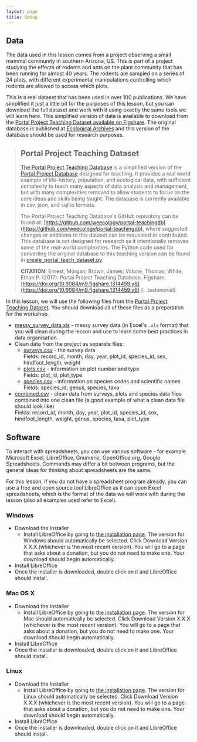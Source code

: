 ```yaml
---
layout: page
title: Setup
---
```


## Data  
The data used in this lesson comes from a project observing a small mammal community in southern 
Arizona, US. This is part of a project studying the effects of rodents and ants on the plant 
community that has been running for almost 40 years. The rodents are sampled on a series of 24 plots, 
with different experimental manipulations controlling which rodents are allowed to access which plots.
 
This is a real dataset that has been used in over 100 publications. We have simplified it just a 
little bit for the purposes of this lesson, but you can download the full dataset and work with it using exactly the same tools we will learn here. This simplified version of data is available to download 
from the [Portal Project Teaching Dataset available on Figshare](http://figshare.com/articles/Portal_Project_Teaching_Database/1314459).
The original database is published at [Ecological Archives](http://esapubs.org/archive/ecol/E090/118/) and this version of the database should be used for research purposes. 
 
> ## Portal Project Teaching Dataset
> [The Portal Project Teaching Database](http://figshare.com/articles/Portal_Project_Teaching_Database/1314459) is a simplified version of the 
> [Portal Project Database](https://github.com/weecology/PortalData) designed for teaching. It provides a real world example of life-history, population, and ecological data, with sufficient complexity to teach many aspects of data analysis and management, but with many complexities removed to allow students to focus on the core ideas and skills being taught. The database is currently available in csv, json, and sqlite formats.
> 
> The Portal Project Teaching Database's GitHub repository can be found at: [https://github.com/weecology/portal-teachingdb](https://github.com/weecology/portal-teachingdb), 
> where suggested changes or additions to this dataset can be requested or contributed. 
> This database is not designed for research as it intentionally removes some of the real-world complexities. The Python code used for converting the original database to this teaching version can be found in [create_portal_teach_dataset.py](https://github.com/weecology/portal-teachingdb/blob/master/create_portal_teaching_dataset.py). 
>
> **CITATION:** Ernest, Morgan; Brown, James; Valone, Thomas; White, Ethan P. (2017): Portal Project Teaching Database. Figshare. [https://doi.org/10.6084/m9.figshare.1314459.v6](https://doi.org/10.6084/m9.figshare.1314459.v6)
{: .testimonial}

In this lesson, we will use the following files from the [Portal Project Teaching Dataset](http://figshare.com/articles/Portal_Project_Teaching_Database/1314459). You should download all of these files as a preparation for the workshop.
-  [messy_survey_data.xls](/data/messy_survey_data.xls) - messy survey data 
(in Excel's `.xls` format) that you will clean during the lesson and use to learn some best practices in 
data organisation.
- Clean data from the project as separate files:
    - [surveys.csv](https://ndownloader.figshare.com/files/2292172) - the survey data  
    Fields: record_id, month, day, year, plot_id, species_id, sex, hindfoot_length, weight
    - [plots.csv](https://ndownloader.figshare.com/files/3299474) - information on plot number and type  
    Fields: plot_id, plot_type
    - [species.csv](https://ndownloader.figshare.com/files/3299483) - information on species codes and scientific names  
    Fields: species_id, genus, species, taxa
- [combined.csv](https://ndownloader.figshare.com/files/10717186) - clean data from surveys, plots and species data 
files combined into one clean file (a good example of what a clean data file should look like)  
Fields: record_id, month, day, year, plot_id, species_id, sex, hindfoot_length, weight, genus, species, taxa, plot_type  

## Software

To interact with spreadsheets, you can use various software - for example Microsoft Excel, 
LibreOffice, Gnumeric, OpenOffice.org, Google Spreadsheets. Commands may differ a bit between programs, 
but the general ideas for thinking about spreadsheets are the same.

For this lesson, if you do not have a spreadsheet program already, you can use a free and open source tool LibreOffice 
as it can open Excel spreadsheets, which is the format of the data we will work with during the lesson 
(also all examples used refer to Excel). 
 
### Windows

- Download the Installer 
  - Install LibreOffice by going to [the installation page](https://www.libreoffice.org/download/libreoffice-fresh/). The version for Windows should automatically be selected. Click Download Version X.X.X (whichever is the most recent version). You will go to a page that asks about a donation, but you do not need to make one. Your download should begin automatically.
- Install LibreOffice 
- Once the installer is downloaded, double click on it and LibreOffice should install.

### Mac OS X

- Download the Installer 
  - Install LibreOffice by going to [the installation page](https://www.libreoffice.org/download/libreoffice-fresh/). The version for Mac should automatically be selected. Click Download Version X.X.X (whichever is the most recent version). You will go to a page that asks about a donation, but you do not need to make one. Your download should begin automatically.
- Install LibreOffice 
- Once the installer is downloaded, double click on it and LibreOffice should install.

### Linux

- Download the Installer 
  - Install LibreOffice by going to [the installation page](https://www.libreoffice.org/download/libreoffice-fresh/). The version for Linux should automatically be selected. Click Download Version X.X.X (whichever is the most recent version). You will go to a page that asks about a donation, but you do not need to make one. Your download should begin automatically.
- Install LibreOffice 
- Once the installer is downloaded, double click on it and LibreOffice should install.
